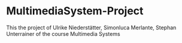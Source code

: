 # MultimediaSystem-Project
This the project of Ulrike Niederstätter, Simonluca Merlante, Stephan Unterrainer of the course Multimedia Systems
